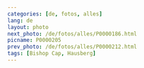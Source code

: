 ```yaml
---
categories: [de, fotos, alles]
lang: de
layout: photo
next_photo: /de/fotos/alles/P0000186.html
picname: P0000205
prev_photo: /de/fotos/alles/P0000212.html
tags: [Bishop Cap, Hausberg]
---
```

